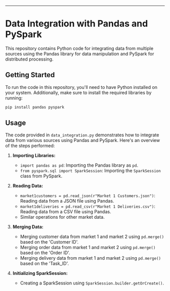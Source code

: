 ---

# Data Integration with Pandas and PySpark

This repository contains Python code for integrating data from multiple sources using the Pandas library for data manipulation and PySpark for distributed processing.

## Getting Started

To run the code in this repository, you'll need to have Python installed on your system. Additionally, make sure to install the required libraries by running:

```bash
pip install pandas pyspark
```

## Usage

The code provided in `data_integration.py` demonstrates how to integrate data from various sources using Pandas and PySpark. Here's an overview of the steps performed:

1. **Importing Libraries:**
   - `import pandas as pd`: Importing the Pandas library as `pd`.
   - `from pyspark.sql import SparkSession`: Importing the `SparkSession` class from PySpark.

2. **Reading Data:**
   - `market1customers = pd.read_json(r"Market 1 Customers.json")`: Reading data from a JSON file using Pandas.
   - `market1deliveries = pd.read_csv(r"Market 1 Deliveries.csv")`: Reading data from a CSV file using Pandas.
   - Similar operations for other market data.

3. **Merging Data:**
   - Merging customer data from market 1 and market 2 using `pd.merge()` based on the 'Customer ID'.
   - Merging order data from market 1 and market 2 using `pd.merge()` based on the 'Order ID'.
   - Merging delivery data from market 1 and market 2 using `pd.merge()` based on the 'Task_ID'.

4. **Initializing SparkSession:**
   - Creating a SparkSession using `SparkSession.builder.getOrCreate()`.

